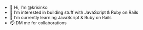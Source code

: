 - 👋 Hi, I’m @krisinko
- 👀 I’m interested in building stuff with JavaScript & Ruby on Rails
- 🌱 I’m currently learning JavaScript & Ruby on Rails
- 📫 DM me for collaborations

<!---
krisinko/krisinko is a ✨ special ✨ repository because its `README.md` (this file) appears on your GitHub profile.
You can click the Preview link to take a look at your changes.
--->
